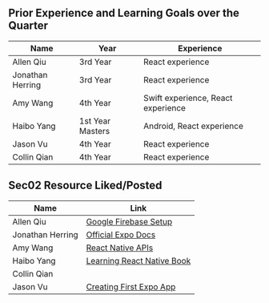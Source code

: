## Prior Experience and Learning Goals over the Quarter

| Name             | Year             | Experience                         |
| ---------------- | ---------------- | ---------------------------------- |
| Allen Qiu        | 3rd Year         | React experience                   |
| Jonathan Herring | 3rd Year         | React experience                   |
| Amy Wang         | 4th Year         | Swift experience, React experience |
| Haibo Yang       | 1st Year Masters | Android, React experience          |
| Jason Vu         | 4th Year         | React experience                   |
| Collin Qian      | 4th Year         | React experience                   |

## Sec02 Resource Liked/Posted

| Name             | Link                                                                                                      |
| ---------------- | --------------------------------------------------------------------------------------------------------- |
| Allen Qiu        | [Google Firebase Setup](https://www.youtube.com/watch?v=HY3O_wrvDsI)                                      |
| Jonathan Herring | [Official Expo Docs](https://docs.expo.dev/)                                                              |
| Amy Wang         | [React Native APIs](https://reactnative.dev/docs/accessibilityinfo)                                       |
| Haibo Yang       | [Learning React Native Book](https://github.com/hyungmok/books/blob/master/Learning%20React%20Native.pdf) |
| Collin Qian      |                                                                                                           |
| Jason Vu         | [Creating First Expo App](https://www.youtube.com/watch?v=m1-bc53EGh8)                                    |
